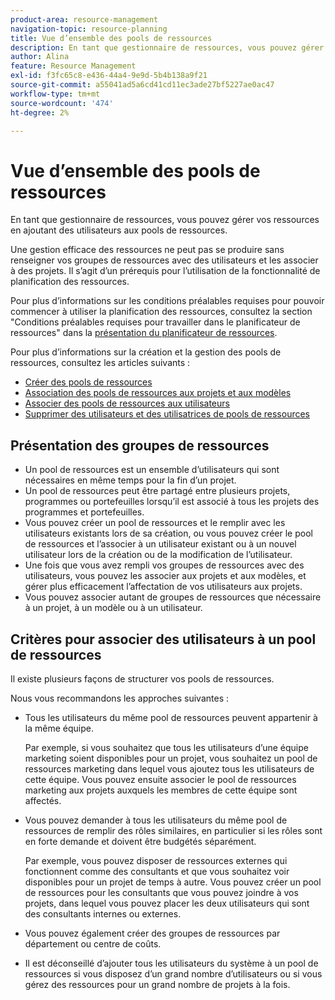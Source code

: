 ```yaml
---
product-area: resource-management
navigation-topic: resource-planning
title: Vue d’ensemble des pools de ressources
description: En tant que gestionnaire de ressources, vous pouvez gérer vos ressources en ajoutant des utilisateurs aux pools de ressources.
author: Alina
feature: Resource Management
exl-id: f3fc65c8-e436-44a4-9e9d-5b4b138a9f21
source-git-commit: a55041ad5a6cd41cd11ec3ade27bf5227ae0ac47
workflow-type: tm+mt
source-wordcount: '474'
ht-degree: 2%

---
```


# Vue d’ensemble des pools de ressources

<!--
<p data-mc-conditions="QuicksilverOrClassic.Draft mode">(NOTE: Alina: *** The sections about how to add resource pools to users, templates, projects are duplicated from the articles listed in those sections (Creating Users, Editing Projects, Creating a Template, etc). These sections might be eliminated when the Resource Pools are not something new, and just a routine field to edit on these main objects.) </p>
-->

En tant que gestionnaire de ressources, vous pouvez gérer vos ressources en ajoutant des utilisateurs aux pools de ressources.

Une gestion efficace des ressources ne peut pas se produire sans renseigner vos groupes de ressources avec des utilisateurs et les associer à des projets. Il s’agit d’un prérequis pour l’utilisation de la fonctionnalité de planification des ressources.

Pour plus d’informations sur les conditions préalables requises pour pouvoir commencer à utiliser la planification des ressources, consultez la section &quot;Conditions préalables requises pour travailler dans le planificateur de ressources&quot; dans la [présentation du planificateur de ressources](../../../resource-mgmt/resource-planning/get-started-resource-planner.md).

Pour plus d’informations sur la création et la gestion des pools de ressources, consultez les articles suivants :

* [Créer des pools de ressources](../../../resource-mgmt/resource-planning/resource-pools/create-resource-pools.md)
* [ Association des pools de ressources aux projets et aux modèles](../../../resource-mgmt/resource-planning/resource-pools/associate-resource-pools-with-projects-and-templates.md)
* [Associer des pools de ressources aux utilisateurs](../../../resource-mgmt/resource-planning/resource-pools/associate-resource-pools-with-users.md)
* [Supprimer des utilisateurs et des utilisatrices de pools de ressources](../../../resource-mgmt/resource-planning/resource-pools/remove-users-from-resource-pool.md)

<!--
<div data-mc-conditions="QuicksilverOrClassic.Draft mode">
<h2>Access requirements</h2>
<p>(NOTE: moved to the separate articles below) </p>
<p>You must have the following:</p>
<table style="table-layout:auto">
<col>
<col>
<tbody>
<tr>
<td role="rowheader">Adobe Workfront plan*</td>
<td> <p>Pro and higher</p> </td>
</tr>
<tr>
<td role="rowheader">Adobe Workfront license*</td>
<td> <p>Plan </p> </td>
</tr>
<tr>
<td role="rowheader">Access level configurations*</td>
<td> <p>Edit access to&nbsp;Resource Management that includes access to Manage Resource Pools</p> <p>Edit access to Projects, Templates, and Users</p> <note type="note">
If you still don't have access, ask your Workfront administrator if they set additional restrictions in your access level. For information on how a Workfront administrator can change your access level, see
<a href="../../../administration-and-setup/add-users/configure-and-grant-access/create-modify-access-levels.md" class="MCXref xref">Create or modify custom access levels</a>.
</note> </td>
</tr>
<tr data-mc-conditions="">
<td role="rowheader">Object permissions</td>
<td> <p>Manage permissions for the projects, templates, and users you associate the Resource Pools with</p> <p>For information on requesting additional access, see <a href="../../../workfront-basics/grant-and-request-access-to-objects/request-access.md" class="MCXref xref">Request access to objects </a>.</p> </td>
</tr>
</tbody>
</table>
<p>*To find out what plan, license type, or access you have, contact your Workfront administrator.</p>
</div>
-->

## Présentation des groupes de ressources

* Un pool de ressources est un ensemble d’utilisateurs qui sont nécessaires en même temps pour la fin d’un projet.
* Un pool de ressources peut être partagé entre plusieurs projets, programmes ou portefeuilles lorsqu’il est associé à tous les projets des programmes et portefeuilles.
* Vous pouvez créer un pool de ressources et le remplir avec les utilisateurs existants lors de sa création, ou vous pouvez créer le pool de ressources et l’associer à un utilisateur existant ou à un nouvel utilisateur lors de la création ou de la modification de l’utilisateur.
* Une fois que vous avez rempli vos groupes de ressources avec des utilisateurs, vous pouvez les associer aux projets et aux modèles, et gérer plus efficacement l’affectation de vos utilisateurs aux projets.
* Vous pouvez associer autant de groupes de ressources que nécessaire à un projet, à un modèle ou à un utilisateur.

## Critères pour associer des utilisateurs à un pool de ressources

Il existe plusieurs façons de structurer vos pools de ressources.

Nous vous recommandons les approches suivantes :

* Tous les utilisateurs du même pool de ressources peuvent appartenir à la même équipe.

  Par exemple, si vous souhaitez que tous les utilisateurs d’une équipe marketing soient disponibles pour un projet, vous souhaitez un pool de ressources marketing dans lequel vous ajoutez tous les utilisateurs de cette équipe. Vous pouvez ensuite associer le pool de ressources marketing aux projets auxquels les membres de cette équipe sont affectés.

* Vous pouvez demander à tous les utilisateurs du même pool de ressources de remplir des rôles similaires, en particulier si les rôles sont en forte demande et doivent être budgétés séparément.

  Par exemple, vous pouvez disposer de ressources externes qui fonctionnent comme des consultants et que vous souhaitez voir disponibles pour un projet de temps à autre. Vous pouvez créer un pool de ressources pour les consultants que vous pouvez joindre à vos projets, dans lequel vous pouvez placer les deux utilisateurs qui sont des consultants internes ou externes.

* Vous pouvez également créer des groupes de ressources par département ou centre de coûts.
* Il est déconseillé d’ajouter tous les utilisateurs du système à un pool de ressources si vous disposez d’un grand nombre d’utilisateurs ou si vous gérez des ressources pour un grand nombre de projets à la fois.

<!--
<div data-mc-conditions="QuicksilverOrClassic.Draft mode">
<p><strong>Create a Resource Pool</strong></p>
<p>(NOTE: Alina: **^^ Linked to messaging from emails/ AC/ Pendo, possibly. Do not rename or change the anchor. << this comment is old.</p>
<p>***Feb 2022: moved this section to its own article and drafted it here. Consider undrafting the section with a short intro to point to the new article IF there are any complaints.) </p>
<ol>
<li value="1">Log in as a user who has access to edit Resource Pools.<br>For more information, see <a href="#create-a-resource-pool" class="MCXref xref">Create a Resource Pool</a>.</li>
<li value="2">Click the <strong>Main Menu</strong> icon <img src="assets/main-menu-icon.png"> in the upper-right corner of Adobe Workfront.</li>
<li value="3"> Click <strong>Resourcing</strong>. </li>
<li value="4"> Click <strong>Resource Pools</strong> in the left panel. <br><img src="assets/resource-pools-tab-350x198.png" alt="resource_pools_tab.png" style="width: 350;height: 198;"></li>
<li value="5">Click <strong>New Resource Pool</strong>.</li>
<li value="6">Specify the following: <p>
<table style="table-layout:auto">
<col>
<col>
<tbody>
<tr>
<td role="rowheader"><strong>Name</strong></td>
<td>This is the name of the Resource Pool.</td>
</tr>
<tr>
<td role="rowheader"><strong>Description</strong></td>
<td>This is a brief description about this Resource Pool. For example, you can specify for what purpose it should be used.</td>
</tr>
<tr>
<td role="rowheader">(Optional) <strong>Pool Members</strong></td>
<td><p> Add users to the Resource Pool individually.<br>Or <br>To add a large amount of users to the Resource Pool at one time, you can add one of the following entities associated with users. This adds those users to the Resource Pool:
<ul>
<li><strong>Teams</strong>: all members of the team are added to the Resource Pool.</li>
<li><strong>Groups</strong>: all members of the group are added to the Resource Pool.</li>
<li><strong>Roles</strong>: all users associated with that role are added to the Resource Pool.</li>
<li><strong>Companies</strong>: all users in the company are added to the Resource Pool.</li>
</ul><note type="tip">
You can only add active users, teams,
<span>roles,</span> or companies.
</note><note type="note">
If a user becomes a member of a group, team, company or is associated with a job role after the group, team, company or job role have been added to the Resource Pool, the new member is not automatically added to the Resource Pool.
<br>If a user belongs to the team, group, company, and job role you are adding, at the same time, the user is added only once to the Resource Pool.
<br>Users who are deactivated after having been added to the Resource Pool appear dimmed in the list of users and are marked as being deactivated.
</note></p></td>
</tr>
</tbody>
</table></p></li>
<li value="7"> <p>(Optional) Use the <strong>Undo</strong> link to remove the users added through a group, team, company or job role.</p> <note type="note">
There is no limit to how many users you can have in a Resource Pool. However, we recommend not adding too many users to a Resource Pool, as Resource Management could become a challenge otherwise. The list of users only shows the first 2,000 users in the Resource Pool, and they are listed alphabetically.
</note> <p> <img src="assets/resource-pools-new---undo-button-for-teams-groups-etc-350x113.png" alt="Resource_pools_NEW___UNDO_button_for_teams_groups_etc.png" style="width: 350;height: 113;"> </p> </li>
<li value="8">(Optional) Use the <strong>Search</strong> option to find a user in the Resource Pool.</li>
<li value="9">Click <strong>Create</strong>.</li>
</ol>
</div>
-->

<!--
<div data-mc-conditions="QuicksilverOrClassic.Draft mode">
<h2>Remove users from a Resource Pool</h2>
<p>(NOTE: moved to its own article. Drafted here.) </p>
<p>You can remove users from a Resource Pool when those users are no longer needed in that pool. </p>
<p>To remove a user from a Resource Pool:</p>
<ol>
<li value="1">Log in as a user who has access to edit Resource Pools.<br>For more information, see the section <a href="#create-a-resource-pool" class="MCXref xref">Create a Resource Pool</a> in this article.</li>
<li value="2"> Click the <strong>Main Menu</strong> icon <img src="assets/main-menu-icon.png"> in the upper-right corner of Adobe Workfront.</li>
<li value="3"> Click <strong>Resourcing</strong>.  </li>
<li value="4"> Click <strong>Resource Pools</strong> in the left panel.  </li>
<li value="5">Select a Resource Pool and click <strong>Edit.</strong>Or<br>Click the name of a Resource Pool. </li>
<li value="6">Start typing the name of a user that you want to remove in the <strong>Search in this Resource Pool</strong> field.<br>Or<br>Start typing the name of a company, job role, team, or group, if you want to remove all the users associated with those entities.<br><img src="assets/search-inside-new-resource-pool-350x314.png" alt="search_inside_NEW_resource_pool.png" style="width: 350;height: 314;"></li>
<li value="7">Click the 'x' icon at the user level to remove a user from the Resource Pool. They are removed from all the lists they appear in.<br>Or<br>To remove all users associated with a job role, group, team, or company, click <strong>Remove</strong> at the job role, group, team level, or company level. This removes all the users associated with that job role, group, team, or company from the Resource Pool. </li>
<li value="8">Click <strong>Save</strong>. </li>
</ol>
</div>
-->

<!--
<div data-mc-conditions="QuicksilverOrClassic.Draft mode">
<h2>Associate Resource Pools with users</h2>
<p>You must have administrative rights to editing users in order to edit or create users. <br>For more information about the access needed to edit or create users, see <a href="../../../administration-and-setup/add-users/configure-and-grant-access/grant-access-other-users.md" class="MCXref xref">Grant access to users</a>.</p>
<ul>
<li><a href="#associate-resource-pools-with-one-user" class="MCXref xref">Associate Resource Pools with one user</a> </li>
<li><a href="#associate-resource-pools-with-users-in-bulk" class="MCXref xref">Associate Resource Pools with users in bulk</a> </li>
</ul>
<p><strong>Associate Resource Pools with one user</strong></p>
<p>You can associate users with Resource Pools when you are creating your Resource Pools. <br>For more information about creating a Resource Pool, see the section <a href="#create-a-resource-pool" target="_blank" rel="noopener noreferrer" class="MCXref xref">Create a Resource Pool</a> in this article.</p>
<p>If you create Resource Pools without populating them with users, you can later associate them with users as you are editing or creating new users. </p>
<p>The Resource Pools must be created before you can associate them with a user. </p>
<p>To associate Resource Pools with users:</p>
<ol>
<li value="1">Click the <strong>Main Menu</strong> icon <img src="assets/main-menu-icon.png"> in the upper-right corner of Adobe Workfront.</li>
<li value="2"> Click <strong>Users</strong>.  </li>
<li value="3">Check the box next to the name of a user from the list, then click <strong>Edit</strong>.</li>
<li value="4">Click <strong>Resource Planning</strong>.</li>
<li value="5">Start typing the name of a Resource Pool that you want to associate with the user in the <strong>Resource Pools</strong> field, then select it from the list, when it appears.<br>You can associate multiple Resource Pools with one user.<br><img src="assets/add-resource-pool-to-user-350x307.png" alt="add_resource_pool_to_user.png" style="width: 350;height: 307;"><br></li>
<li value="6">Click <strong>Save Changes</strong>.</li>
</ol>
<p>For more information about editing users, see <a href="../../../administration-and-setup/add-users/create-and-manage-users/edit-a-users-profile.md" class="MCXref xref">Edit a user's profile</a>.</p>
<p>For more information about creating new users, see <a href="../../../administration-and-setup/add-users/create-and-manage-users/add-users.md" class="MCXref xref">Add users</a>.</p>
<p><strong>Associate Resource Pools with users in bulk</strong></p>
<p>You can edit multiple users in bulk and associate the same Resource Pools with all of them at the same time. </p>
<p>To associate Resource Pools with several users in bulk:</p>
<ol>
<li value="1"> Click the <strong>Main Menu</strong> icon <img src="assets/main-menu-icon.png"> in the upper-right corner of Adobe Workfront.</li>
<li value="2"> Click <strong>Users</strong>. </li>
<li value="3">Select several users on the list, and click <strong>Edit</strong>.</li>
<li value="4">Click <strong>Resource Planning</strong>.</li>
<li value="5">Start typing the name of a Resource Pool that you want to associate with the users in the <strong>Resource Pools</strong> field, then select it from the list, when it appears.<br>You can associate multiple Resource Pools with multiple users.<br><note type="note">
Only the Resource Pools that are common to all the users selected appear in this field. If the users selected have no shared Resource Pools, this field is empty. If this field is empty, the Resource Pools you specify here will overwrite their individual Resource Pools.
</note> <br><br></li>
<li value="6">Click <strong>Save Changes</strong>.</li>
</ol>
<p>For more information about how to edit users in bulk, see <a href="../../../administration-and-setup/add-users/create-and-manage-users/edit-user-profiles-in-bulk.md" class="MCXref xref">Edit user profiles in bulk</a>. </p>
</div>
-->

<!--
<div data-mc-conditions="QuicksilverOrClassic.Draft mode">
<h2>Associate resource pools with projects and templates</h2>
<p>(NOTE: moved to its own article) </p>
<p> After you create Resource Pools, you can associate them with projects or templates so you can later budget your resources on the projects. </p>
<p>You must have the following rights to associate Resource Pools with Projects and Templates: </p>
<ul>
<li>You must have rights to Edit projects in your access level, as well as Manage permissions on the project in order to edit the project and associate it with Resource Pools.</li>
<li>You must have rights to Edit templates in your access level, as well as Manage permissions on the template in order to edit the template and associate it with Resource Pools.</li>
</ul>
<p>We recommend that you create your Resource Pools in advance, associate them with projects, and budget your resources before the project starts. </p>
<ul>
<li><a href="#associate-resource-pools-with-one-project-or-template" class="MCXref xref">Associate Resource Pools with one project or template</a> </li>
<li><a href="#associate-resource-pools-with-several-projects-or-templates-in-bulk" class="MCXref xref">Associate Resource Pools with several projects or templates in bulk</a> </li>
</ul>
<p><strong>Associate Resource Pools with one project or template</strong></p>
<p> You can associate Resource Pools with a template in the same manner you associate Resource Pools with a project. </p>
<p> To associate Resource Pools with a project: </p>
<ol>
<li value="1">Go to a project and click the <strong>Edit</strong> icon <img src="assets/qs-edit-icon.png">in the upper-right corner.</li>
<li value="2"> Click <strong>Settings</strong>. </li>
<li value="3">Start typing the name of a Resource Pool in the <strong>Resource Pools</strong> field, then select it from the list when it appears.<br>You can associate multiple Resource Pools with one project or template.<br><img src="assets/resource-pool-to-project-350x254.png" alt="resource_pool_to_project.png" style="width: 350;height: 254;"><br><br></li>
<li value="4">Click <strong>Save Changes</strong>.</li>
</ol>
<p> For more information about how to edit a project and associate it with Resource Pools, see <a href="../../../manage-work/projects/manage-projects/edit-projects.md" class="MCXref xref">Edit projects</a>.</p>
<p> For more information about how to edit a template and associate it with Resource Pools, see <a href="../../../manage-work/projects/create-and-manage-templates/edit-templates.md" class="MCXref xref">Edit project templates</a>.</p>
<p><strong>Associate Resource Pools with several projects or templates in bulk</strong></p>
<p> You can edit multiple projects or templates in bulk and associate the same Resource Pools with all of them at the same time. </p>
<p>You can associate Resource Pools with templates in the same manner you associate Resource Pools with projects. </p>
<p>To associate Resource Pools with several projects in bulk:</p>
<ol>
<li value="1">Go to a list of projects.</li>
<li value="2">Select multiple projects, then click <strong>Edit</strong>.</li>
<li value="3">Click <strong>Settings</strong>.</li>
<li value="4"> <p>Start typing the name of a Resource Pool in the <strong>Resource Pools</strong> field, then select it from the list when it appears.<br>You can associate multiple Resource Pools with the projects or templates. </p> <note type="note">
When you edit projects or templates in bulk, only the Resource Pools that are common to all the projects or templates selected appear in this field. If the projects selected have no shared Resource Pools, this field will be empty. The Resource Pools you specify here will overwrite the individual Resource Pools of the projects or templates.
</note> </li>
<li value="5">Click <strong>Save Changes</strong>. <br>When your Resource Pools are associated with your projects or your templates, you can budget user allocations for your projects inside the Resource Planner. <br>For more information about the Resource Planner, see <a href="../../../resource-mgmt/resource-planning/get-started-resource-planner.md" class="MCXref xref">Resource Planner overview</a>.</li>
</ol>
<p> For more information about how to edit projects in bulk, see the "Edit projects in bulk" section in <a href="../../../manage-work/projects/manage-projects/edit-projects.md" class="MCXref xref">Edit projects</a>.</p>
<p> For more information about how to edit templates in bulk, see the "Edit templates in bulk" section in <a href="../../../manage-work/projects/create-and-manage-templates/edit-templates.md" class="MCXref xref">Edit project templates</a>.</p>
</div>
-->
